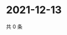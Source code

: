 # 2021-12-13

共 0 条

<!-- BEGIN WEIBO -->
<!-- 最后更新时间 Mon Dec 13 2021 00:01:21 GMT+0800 (China Standard Time) -->

<!-- END WEIBO -->

